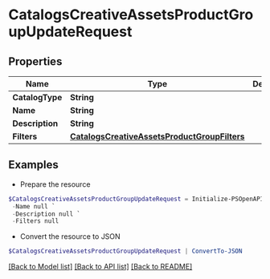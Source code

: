 # CatalogsCreativeAssetsProductGroupUpdateRequest
## Properties

Name | Type | Description | Notes
------------ | ------------- | ------------- | -------------
**CatalogType** | **String** |  | [optional] 
**Name** | **String** |  | [optional] 
**Description** | **String** |  | [optional] 
**Filters** | [**CatalogsCreativeAssetsProductGroupFilters**](CatalogsCreativeAssetsProductGroupFilters.md) |  | [optional] 

## Examples

- Prepare the resource
```powershell
$CatalogsCreativeAssetsProductGroupUpdateRequest = Initialize-PSOpenAPIToolsCatalogsCreativeAssetsProductGroupUpdateRequest  -CatalogType null `
 -Name null `
 -Description null `
 -Filters null
```

- Convert the resource to JSON
```powershell
$CatalogsCreativeAssetsProductGroupUpdateRequest | ConvertTo-JSON
```

[[Back to Model list]](../README.md#documentation-for-models) [[Back to API list]](../README.md#documentation-for-api-endpoints) [[Back to README]](../README.md)

